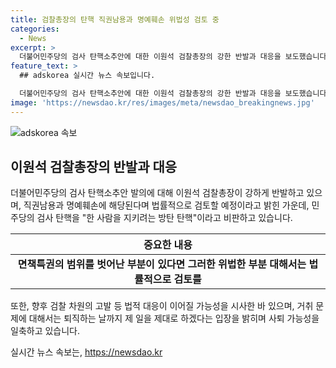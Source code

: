 ```yaml
---
title: 검찰총장의 탄핵 직권남용과 명예훼손 위법성 검토 중
categories:
  - News
excerpt: >
  더불어민주당의 검사 탄핵소추안에 대한 이원석 검찰총장의 강한 반발과 대응을 보도했습니다. 총장은 직권남용과 명예훼손으로 비판하며 법률적으로 검토할 것을 밝히고, 퇴직 전까지 업무에 전념할 것이라고 언급했습니다. 또한, 검사들의 반발과 관련하여 정치적 비판에 대해 답변했으며, 박상용 수원지검 부부장검사의 명예훼손 혐의로의 고소 계획도 소개했습니다. 사법적 대응이 이어질 가능성과 관련하여 총장의 입장을 보도했습니다.
feature_text: >
  ## adskorea 실시간 뉴스 속보입니다.

  더불어민주당의 검사 탄핵소추안에 대한 이원석 검찰총장의 강한 반발과 대응을 보도했습니다. 총장은 직권남용과 명예훼손으로 비판하며 법률적으로 검토할 것을 밝히고, 퇴직 전까지 업무에 전념할 것이라고 언급했습니다. 또한, 검사들의 반발과 관련하여 정치적 비판에 대해 답변했으며, 박상용 수원지검 부부장검사의 명예훼손 혐의로의 고소 계획도 소개했습니다. 사법적 대응이 이어질 가능성과 관련하여 총장의 입장을 보도했습니다.
image: 'https://newsdao.kr/res/images/meta/newsdao_breakingnews.jpg'
---
```


<p><img src="https://newsdao.kr/res/images/meta/newsdao_breakingnews.jpg" alt="adskorea 속보" /></p>

<h2 data-ke-size="size26">이원석 검찰총장의 반발과 대응</h2>

<p data-ke-size="size16">더불어민주당의 검사 탄핵소추안 발의에 대해 이원석 검찰총장이 강하게 반발하고 있으며, 직권남용과 명예훼손에 해당된다며 법률적으로 검토할 예정이라고 밝힌 가운데, 민주당의 검사 탄핵을 "한 사람을 지키려는 방탄 탄핵"이라고 비판하고 있습니다.</p>

<table>
  <thead>
    <tr>
      <th style="text-align: center;">중요한 내용</th>
    </tr>
  </thead>
  <tbody>
    <tr>
      <td style="text-align: center; height: 17px;"><b>면책특권의 범위를 벗어난 부분이 있다면 그러한 위법한 부분 대해서는 법률적으로 검토를</b></td>
    </tr>
  </tbody>
</table>

<p data-ke-size="size16">또한, 향후 검찰 차원의 고발 등  법적 대응이 이어질 가능성을 시사한 바 있으며, 거취 문제에 대해서는 퇴직하는 날까지 제 일을 제대로 하겠다는 입장을 밝히며 사퇴 가능성을 일축하고 있습니다.</p>
실시간 뉴스 속보는, <a href="https://newsdao.kr" rel="dofollow">https://newsdao.kr</a>


